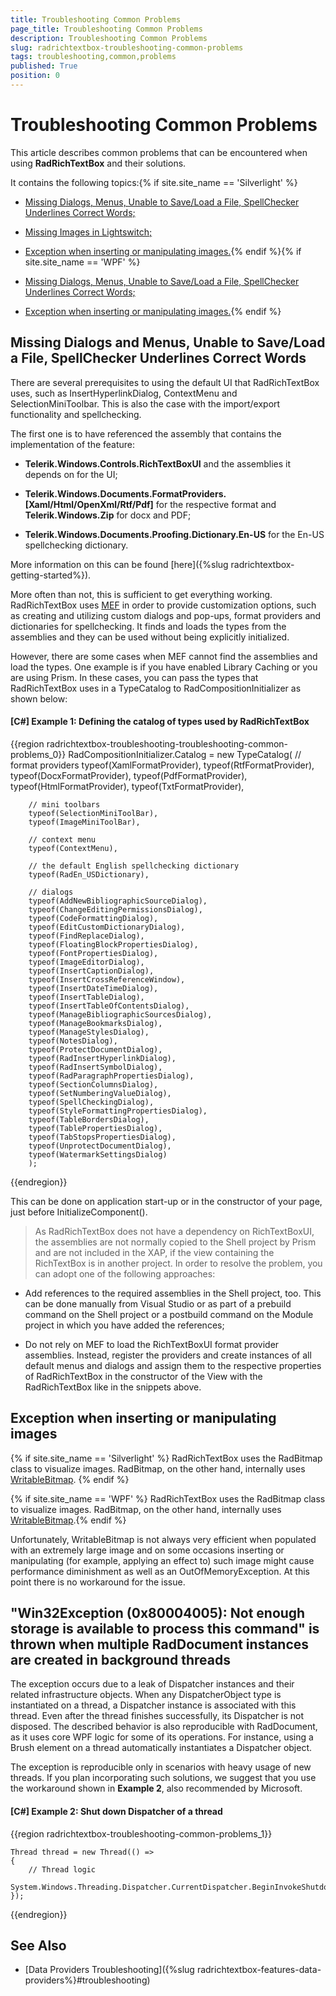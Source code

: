 ```yaml
---
title: Troubleshooting Common Problems
page_title: Troubleshooting Common Problems
description: Troubleshooting Common Problems
slug: radrichtextbox-troubleshooting-common-problems
tags: troubleshooting,common,problems
published: True
position: 0
---
```


# Troubleshooting Common Problems



This article describes common problems that can be encountered when using __RadRichTextBox__ and their solutions.
      

It contains the following topics:{% if site.site_name == 'Silverlight' %}

* [Missing Dialogs, Menus, Unable to Save/Load a File, SpellChecker Underlines Correct Words;](#missing-dialogs-and-menus,-unable-to-save/load-a-file,-spellchecker-underlines-correct-words)

* [Missing Images in Lightswitch;](#missing-images-in-lightswitch)

* [Exception when inserting or manipulating images.](#Exception_when_inserting_or_manipulating_images){% endif %}{% if site.site_name == 'WPF' %}

* [Missing Dialogs, Menus, Unable to Save/Load a File, SpellChecker Underlines Correct Words;](#missing-dialogs-and-menus,-unable-to-save/load-a-file,-spellchecker-underlines-correct-words)

* [Exception when inserting or manipulating images.](#Exception_when_inserting_or_manipulating_images){% endif %}

## Missing Dialogs and Menus, Unable to Save/Load a File, SpellChecker Underlines Correct Words

There are several prerequisites to using the default UI that RadRichTextBox uses, such as InsertHyperlinkDialog, ContextMenu and SelectionMiniToolbar. This is also the case with the import/export functionality and spellchecking.
        

The first one is to have referenced the assembly that contains the implementation of the feature:

* __Telerik.Windows.Controls.RichTextBoxUI__ and the assemblies it depends on for the UI;
          

* __Telerik.Windows.Documents.FormatProviders.[Xaml/Html/OpenXml/Rtf/Pdf]__ for the respective format and __Telerik.Windows.Zip__ for docx and PDF;
          

* __Telerik.Windows.Documents.Proofing.Dictionary.En-US__ for the En-US spellchecking dictionary.
          

More information on this can be found [here]({%slug radrichtextbox-getting-started%}).
        

More often than not, this is sufficient to get everything working. RadRichTextBox uses [MEF](http://mef.codeplex.com/) in order to provide customization options, such as creating and utilizing custom dialogs and pop-ups, format providers and dictionaries for spellchecking. It finds and loads the types from the assemblies and they can be used without being explicitly initialized.
        

However, there are some cases when MEF cannot find the assemblies and load the types. One example is if you have enabled Library Caching or you are using Prism. In these cases, you can pass the types that RadRichTextBox uses in a TypeCatalog to RadCompositionInitializer as shown below:
        

#### __[C#] Example 1: Defining the catalog of types used by RadRichTextBox__

{{region radrichtextbox-troubleshooting-troubleshooting-common-problems_0}}
	RadCompositionInitializer.Catalog = new TypeCatalog(
	    // format providers
	    typeof(XamlFormatProvider),
	    typeof(RtfFormatProvider),
	    typeof(DocxFormatProvider),
	    typeof(PdfFormatProvider),
	    typeof(HtmlFormatProvider),
	    typeof(TxtFormatProvider),
	
	    // mini toolbars
	    typeof(SelectionMiniToolBar),
	    typeof(ImageMiniToolBar),
	
	    // context menu
	    typeof(ContextMenu),
	
	    // the default English spellchecking dictionary
	    typeof(RadEn_USDictionary),
	
	    // dialogs
	    typeof(AddNewBibliographicSourceDialog),
	    typeof(ChangeEditingPermissionsDialog),
	    typeof(CodeFormattingDialog),
	    typeof(EditCustomDictionaryDialog),
	    typeof(FindReplaceDialog),
	    typeof(FloatingBlockPropertiesDialog),
	    typeof(FontPropertiesDialog),
	    typeof(ImageEditorDialog),
	    typeof(InsertCaptionDialog),
	    typeof(InsertCrossReferenceWindow),
	    typeof(InsertDateTimeDialog),
	    typeof(InsertTableDialog),
	    typeof(InsertTableOfContentsDialog),
	    typeof(ManageBibliographicSourcesDialog),
	    typeof(ManageBookmarksDialog),
	    typeof(ManageStylesDialog),
	    typeof(NotesDialog),
	    typeof(ProtectDocumentDialog),
	    typeof(RadInsertHyperlinkDialog),
	    typeof(RadInsertSymbolDialog),
	    typeof(RadParagraphPropertiesDialog),
	    typeof(SectionColumnsDialog),
	    typeof(SetNumberingValueDialog),
	    typeof(SpellCheckingDialog),
	    typeof(StyleFormattingPropertiesDialog),
	    typeof(TableBordersDialog),
	    typeof(TablePropertiesDialog),
	    typeof(TabStopsPropertiesDialog),
	    typeof(UnprotectDocumentDialog),
	    typeof(WatermarkSettingsDialog)
	    );
{{endregion}}



This can be done on application start-up or in the constructor of your page, just before InitializeComponent().

>As RadRichTextBox does not have a dependency on RichTextBoxUI, the assemblies are not normally copied to the Shell project by Prism and are not included in the XAP, if the view containing the RichTextBox is in another project. In order to resolve the problem, you can adopt one of the following approaches:
          

* Add references to the required assemblies in the Shell project, too. This can be done manually from Visual Studio or as part of a prebuild command on the Shell project or a postbuild command on the Module project in which you have added the references;

* Do not rely on MEF to load the RichTextBoxUI format provider assemblies. Instead, register the providers and create instances of all default menus and dialogs and assign them to the respective properties of RadRichTextBox in the constructor of the View with the RadRichTextBox like in the snippets above.

## Exception when inserting or manipulating images

{% if site.site_name == 'Silverlight' %}
RadRichTextBox uses the RadBitmap class to visualize images. RadBitmap, on the other hand, internally uses [WritableBitmap](http://msdn.microsoft.com/en-us/library/system.windows.media.imaging.writeablebitmap(v=vs.95).aspx). {% endif %}

{% if site.site_name == 'WPF' %}
RadRichTextBox uses the RadBitmap class to visualize images. RadBitmap, on the other hand, internally uses [WritableBitmap](http://msdn.microsoft.com/en-us/library/system.windows.media.imaging.writeablebitmap(v=vs.100).aspx).{% endif %}

Unfortunately, WritableBitmap is not always very efficient when populated with an extremely large image and on some occasions inserting or manipulating (for example, applying an effect to) such image might cause performance diminishment as well as an OutOfMemoryЕxception. At this point there is no workaround for the issue.
    
## "Win32Exception (0x80004005): Not enough storage is available to process this command" is thrown when multiple RadDocument instances are created in background threads

The exception occurs due to a leak of Dispatcher instances and their related infrastructure objects. When any DispatcherObject type is instantiated on a thread, a Dispatcher instance is associated with this thread. Even after the thread finishes successfully, its Dispatcher is not disposed. The described behavior is also reproducible with RadDocument, as it uses core WPF logic for some of its operations. For instance, using a Brush element on a thread automatically instantiates a Dispatcher object.

The exception is reproducible only in scenarios with heavy usage of new threads. If you plan incorporating such solutions, we suggest that you use the workaround shown in **Example 2**, also recommended by Microsoft.

#### **[C#] Example 2: Shut down Dispatcher of a thread**

{{region radrichtextbox-troubleshooting-common-problems_1}}

    Thread thread = new Thread(() =>
    {
        // Thread logic
        System.Windows.Threading.Dispatcher.CurrentDispatcher.BeginInvokeShutdown(System.Windows.Threading.DispatcherPriority.Normal);
    });
{{endregion}}

## See Also

* [Data Providers Troubleshooting]({%slug radrichtextbox-features-data-providers%}#troubleshooting)

